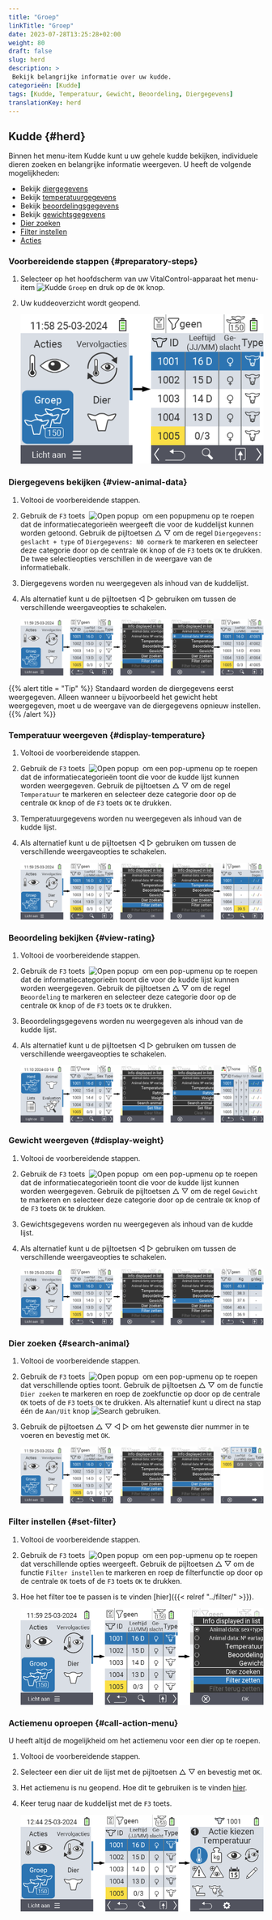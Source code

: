 ```yaml
---
title: "Groep"
linkTitle: "Groep"
date: 2023-07-28T13:25:28+02:00
weight: 80
draft: false
slug: herd
description: >
 Bekijk belangrijke informatie over uw kudde.
categorieën: [Kudde]
tags: [Kudde, Temperatuur, Gewicht, Beoordeling, Diergegevens]
translationKey: herd
---
```

## Kudde {#herd}

Binnen het menu-item Kudde kunt u uw gehele kudde bekijken, individuele dieren zoeken en belangrijke informatie weergeven. U heeft de volgende mogelijkheden:

- Bekijk [diergegevens](#view-animal-data)
- Bekijk [temperatuurgegevens](#display-temperature)
- Bekijk [beoordelingsgegevens](#view-rating)
- Bekijk [gewichtsgegevens](#display-weight)
- [Dier zoeken](#search-animal)
- [Filter instellen](#set-filter)
- [Acties](#call-action-menu)

### Voorbereidende stappen {#preparatory-steps}

1. Selecteer op het hoofdscherm van uw VitalControl-apparaat het menu-item <img src="/icons/main/herd.svg" width="60" align="bottom" alt="Kudde" /> `Groep` en druk op de `OK` knop.

2. Uw kuddeoverzicht wordt geopend.

    ![VitalControl: Menu Kudde](images/herde.png "Kudde")

### Diergegevens bekijken {#view-animal-data}

1. Voltooi de voorbereidende stappen.

2. Gebruik de `F3` toets &nbsp;<img src="/icons/footer/open-popup.svg" width="15" align="bottom" alt="Open popup" />&nbsp; om een popupmenu op te roepen dat de informatiecategorieën weergeeft die voor de kuddelijst kunnen worden getoond. Gebruik de pijltoetsen △ ▽ om de regel `Diergegevens: geslacht + type` of `Diergegevens: N0 oormerk` te markeren en selecteer deze categorie door op de centrale `OK` knop of de `F3` toets `OK` te drukken. De twee selectieopties verschillen in de weergave van de informatiebalk.

3. Diergegevens worden nu weergegeven als inhoud van de kuddelijst.

4. Als alternatief kunt u de pijltoetsen ◁ ▷ gebruiken om tussen de verschillende weergaveopties te schakelen.

    ![VitalControl: Menu Kudde](images/animaldata.png "Diergegevens bekijken")

{{% alert title = "Tip" %}}
Standaard worden de diergegevens eerst weergegeven. Alleen wanneer u bijvoorbeeld het gewicht hebt weergegeven, moet u de weergave van de diergegevens opnieuw instellen.
{{% /alert %}}

### Temperatuur weergeven {#display-temperature}

1. Voltooi de voorbereidende stappen.

2. Gebruik de `F3` toets &nbsp;<img src="/icons/footer/open-popup.svg" width="15" align="bottom" alt="Open popup" />&nbsp; om een pop-upmenu op te roepen dat de informatiecategorieën toont die voor de kudde lijst kunnen worden weergegeven. Gebruik de pijltoetsen △ ▽ om de regel `Temperatuur` te markeren en selecteer deze categorie door op de centrale `OK` knop of de `F3` toets `OK` te drukken.

3. Temperatuurgegevens worden nu weergegeven als inhoud van de kudde lijst.

4. Als alternatief kunt u de pijltoetsen ◁ ▷ gebruiken om tussen de verschillende weergaveopties te schakelen.

    ![VitalControl: Menu Herd](images/temperature.png "Temperatuur weergeven")

### Beoordeling bekijken {#view-rating}

1. Voltooi de voorbereidende stappen.

2. Gebruik de `F3` toets &nbsp;<img src="/icons/footer/open-popup.svg" width="15" align="bottom" alt="Open popup" />&nbsp; om een pop-upmenu op te roepen dat de informatiecategorieën toont die voor de kudde lijst kunnen worden weergegeven. Gebruik de pijltoetsen △ ▽ om de regel `Beoordeling` te markeren en selecteer deze categorie door op de centrale `OK` knop of de `F3` toets `OK` te drukken.

3. Beoordelingsgegevens worden nu weergegeven als inhoud van de kudde lijst.

4. Als alternatief kunt u de pijltoetsen ◁ ▷ gebruiken om tussen de verschillende weergaveopties te schakelen.

    ![VitalControl: Menu Herd](images/rating.png "Beoordeling bekijken")

### Gewicht weergeven {#display-weight}

1. Voltooi de voorbereidende stappen.

2. Gebruik de `F3` toets &nbsp;<img src="/icons/footer/open-popup.svg" width="15" align="bottom" alt="Open popup" />&nbsp; om een pop-upmenu op te roepen dat de informatiecategorieën toont die voor de kudde lijst kunnen worden weergegeven. Gebruik de pijltoetsen △ ▽ om de regel `Gewicht` te markeren en selecteer deze categorie door op de centrale `OK` knop of de `F3` toets `OK` te drukken.

3. Gewichtsgegevens worden nu weergegeven als inhoud van de kudde lijst.

4. Als alternatief kunt u de pijltoetsen ◁ ▷ gebruiken om tussen de verschillende weergaveopties te schakelen.

    ![VitalControl: Menu Herd](images/weight.png "Gewicht weergeven")

### Dier zoeken {#search-animal}

1. Voltooi de voorbereidende stappen.

2. Gebruik de `F3` toets &nbsp;<img src="/icons/footer/open-popup.svg" width="15" align="bottom" alt="Open popup" />&nbsp; om een pop-upmenu op te roepen dat verschillende opties toont. Gebruik de pijltoetsen △ ▽ om de functie `Dier zoeken` te markeren en roep de zoekfunctie op door op de centrale `OK` toets of de `F3` toets `OK` te drukken. Als alternatief kunt u direct na stap één de `Aan/Uit` knop <img src="/icons/footer/search.svg" width="15" align="bottom" alt="Search" /> gebruiken.

3. Gebruik de pijltoetsen △ ▽ ◁ ▷ om het gewenste dier nummer in te voeren en bevestig met `OK`.

    ![VitalControl: Menu Kudde](images/search.png "Dier zoeken")

### Filter instellen {#set-filter}

1. Voltooi de voorbereidende stappen.

2. Gebruik de `F3` toets &nbsp;<img src="/icons/footer/open-popup.svg" width="15" align="bottom" alt="Open popup" />&nbsp; om een pop-upmenu op te roepen dat verschillende opties weergeeft. Gebruik de pijltoetsen △ ▽ om de functie `Filter instellen` te markeren en roep de filterfunctie op door op de centrale `OK` toets of de `F3` toets `OK` te drukken.

3. Hoe het filter toe te passen is te vinden [hier]({{< relref "../filter/" >}}).

    ![VitalControl: Menu Kudde](images/setfilter.png "Dier zoeken")

### Actiemenu oproepen {#call-action-menu}

U heeft altijd de mogelijkheid om het actiemenu voor een dier op te roepen.

1. Voltooi de voorbereidende stappen.

2. Selecteer een dier uit de lijst met de pijltoetsen △ ▽ en bevestig met `OK`.

3. Het actiemenu is nu geopend. Hoe dit te gebruiken is te vinden [hier](../acties).

4. Keer terug naar de kuddelijst met de `F3` toets.

    ![VitalControl: Menu Kudde](images/action.png "Acties oproepen")
